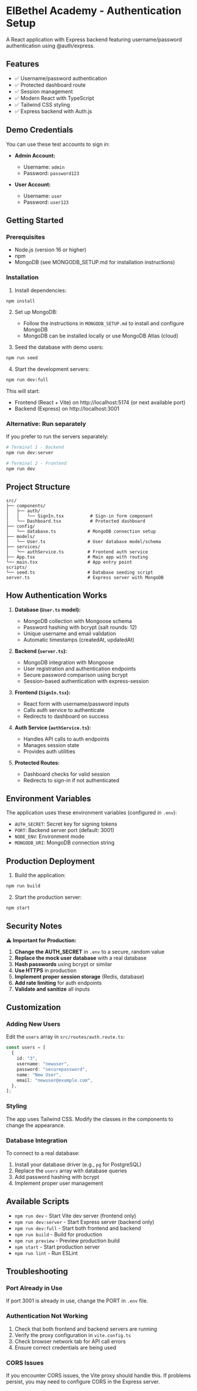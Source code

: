 # ElBethel Academy - Authentication Setup

A React application with Express backend featuring username/password authentication using @auth/express.

## Features

- ✅ Username/password authentication
- ✅ Protected dashboard route
- ✅ Session management
- ✅ Modern React with TypeScript
- ✅ Tailwind CSS styling
- ✅ Express backend with Auth.js

## Demo Credentials

You can use these test accounts to sign in:

- **Admin Account:**

  - Username: `admin`
  - Password: `password123`

- **User Account:**
  - Username: `user`
  - Password: `user123`

## Getting Started

### Prerequisites

- Node.js (version 16 or higher)
- npm
- MongoDB (see MONGODB_SETUP.md for installation instructions)

### Installation

1. Install dependencies:

```bash
npm install
```

2. Set up MongoDB:

   - Follow the instructions in `MONGODB_SETUP.md` to install and configure MongoDB
   - MongoDB can be installed locally or use MongoDB Atlas (cloud)

3. Seed the database with demo users:

```bash
npm run seed
```

4. Start the development servers:

```bash
npm run dev:full
```

This will start:

- Frontend (React + Vite) on http://localhost:5174 (or next available port)
- Backend (Express) on http://localhost:3001

### Alternative: Run separately

If you prefer to run the servers separately:

```bash
# Terminal 1 - Backend
npm run dev:server

# Terminal 2 - Frontend
npm run dev
```

## Project Structure

```
src/
├── components/
│   ├── auth/
│   │   └── SignIn.tsx          # Sign-in form component
│   └── Dashboard.tsx           # Protected dashboard
├── config/
│   └── database.ts            # MongoDB connection setup
├── models/
│   └── User.ts                # User database model/schema
├── services/
│   └── authService.ts         # Frontend auth service
├── App.tsx                    # Main app with routing
└── main.tsx                   # App entry point
scripts/
└── seed.ts                    # Database seeding script
server.ts                      # Express server with MongoDB
```

## How Authentication Works

1. **Database (`User.ts` model):**

   - MongoDB collection with Mongoose schema
   - Password hashing with bcrypt (salt rounds: 12)
   - Unique username and email validation
   - Automatic timestamps (createdAt, updatedAt)

2. **Backend (`server.ts`):**

   - MongoDB integration with Mongoose
   - User registration and authentication endpoints
   - Secure password comparison using bcrypt
   - Session-based authentication with express-session

3. **Frontend (`SignIn.tsx`):**

   - React form with username/password inputs
   - Calls auth service to authenticate
   - Redirects to dashboard on success

4. **Auth Service (`authService.ts`):**

   - Handles API calls to auth endpoints
   - Manages session state
   - Provides auth utilities

5. **Protected Routes:**
   - Dashboard checks for valid session
   - Redirects to sign-in if not authenticated

## Environment Variables

The application uses these environment variables (configured in `.env`):

- `AUTH_SECRET`: Secret key for signing tokens
- `PORT`: Backend server port (default: 3001)
- `NODE_ENV`: Environment mode
- `MONGODB_URI`: MongoDB connection string

## Production Deployment

1. Build the application:

```bash
npm run build
```

2. Start the production server:

```bash
npm start
```

## Security Notes

⚠️ **Important for Production:**

1. **Change the AUTH_SECRET** in `.env` to a secure, random value
2. **Replace the mock user database** with a real database
3. **Hash passwords** using bcrypt or similar
4. **Use HTTPS** in production
5. **Implement proper session storage** (Redis, database)
6. **Add rate limiting** for auth endpoints
7. **Validate and sanitize** all inputs

## Customization

### Adding New Users

Edit the `users` array in `src/routes/auth.route.ts`:

```typescript
const users = [
  {
    id: "3",
    username: "newuser",
    password: "securepassword",
    name: "New User",
    email: "newuser@example.com",
  },
];
```

### Styling

The app uses Tailwind CSS. Modify the classes in the components to change the appearance.

### Database Integration

To connect to a real database:

1. Install your database driver (e.g., `pg` for PostgreSQL)
2. Replace the `users` array with database queries
3. Add password hashing with bcrypt
4. Implement proper user management

## Available Scripts

- `npm run dev` - Start Vite dev server (frontend only)
- `npm run dev:server` - Start Express server (backend only)
- `npm run dev:full` - Start both frontend and backend
- `npm run build` - Build for production
- `npm run preview` - Preview production build
- `npm start` - Start production server
- `npm run lint` - Run ESLint

## Troubleshooting

### Port Already in Use

If port 3001 is already in use, change the PORT in `.env` file.

### Authentication Not Working

1. Check that both frontend and backend servers are running
2. Verify the proxy configuration in `vite.config.ts`
3. Check browser network tab for API call errors
4. Ensure correct credentials are being used

### CORS Issues

If you encounter CORS issues, the Vite proxy should handle this. If problems persist, you may need to configure CORS in the Express server.
